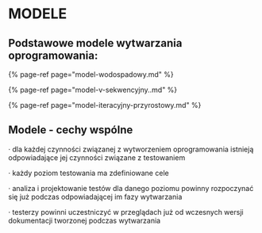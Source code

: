# MODELE

## **Podstawowe modele wytwarzania oprogramowania:**

{% page-ref page="model-wodospadowy.md" %}

{% page-ref page="model-v-sekwencyjny..md" %}

{% page-ref page="model-iteracyjny-przyrostowy.md" %}

## **Modele - cechy wspólne**

·        dla każdej czynności związanej z wytworzeniem oprogramowania istnieją odpowiadające jej czynności związane z testowaniem

·        każdy poziom testowania ma zdefiniowane cele

·        analiza i projektowanie testów dla danego poziomu powinny rozpoczynać się już podczas odpowiadającej im fazy wytwarzania

·        testerzy powinni uczestniczyć w przeglądach już od wczesnych wersji dokumentacji tworzonej podczas wytwarzania

